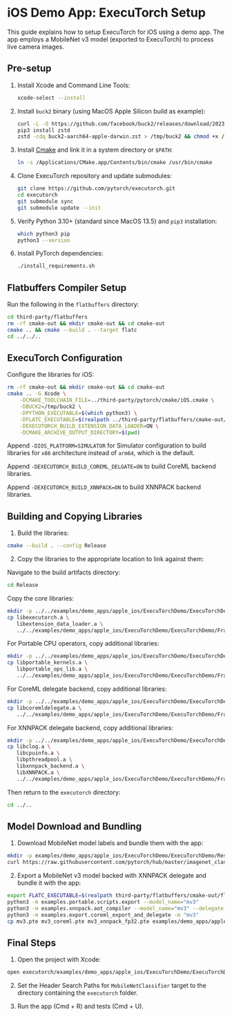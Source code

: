 # iOS Demo App: ExecuTorch Setup

This guide explains how to setup ExecuTorch for iOS using a demo app. The app
employs a MobileNet v3 model (exported to ExecuTorch) to process live camera
images.

## Pre-setup

1. Install Xcode and Command Line Tools:

   ```bash
   xcode-select --install
   ```

2. Install `buck2` binary (using MacOS Apple Silicon build as example):

   ```bash
   curl -L -O https://github.com/facebook/buck2/releases/download/2023-07-18/buck2-aarch64-apple-darwin.zst
   pip3 install zstd
   zstd -cdq buck2-aarch64-apple-darwin.zst > /tmp/buck2 && chmod +x /tmp/buck2
   ```

3. Install [Cmake](cmake.org/download) and link it in a system directory or
   `$PATH`:

   ```bash
   ln -s /Applications/CMake.app/Contents/bin/cmake /usr/bin/cmake
   ```

4. Clone ExecuTorch repository and update submodules:

   ```bash
   git clone https://github.com/pytorch/executorch.git
   cd executorch
   git submodule sync
   git submodule update --init
   ```

5. Verify Python 3.10+ (standard since MacOS 13.5) and `pip3` installation:

   ```bash
   which python3 pip
   python3 --version
   ```

6. Install PyTorch dependencies:

   ```bash
   ./install_requirements.sh
   ```

## Flatbuffers Compiler Setup

Run the following in the `flatbuffers` directory:

```bash
cd third-party/flatbuffers
rm -rf cmake-out && mkdir cmake-out && cd cmake-out
cmake .. && cmake --build . --target flatc
cd ../../..
```

## ExecuTorch Configuration

Configure the libraries for iOS:

```bash
rm -rf cmake-out && mkdir cmake-out && cd cmake-out
cmake .. -G Xcode \
    -DCMAKE_TOOLCHAIN_FILE=../third-party/pytorch/cmake/iOS.cmake \
    -DBUCK2=/tmp/buck2 \
    -DPYTHON_EXECUTABLE=$(which python3) \
    -DFLATC_EXECUTABLE=$(realpath ../third-party/flatbuffers/cmake-out/flatc) \
    -DEXECUTORCH_BUILD_EXTENSION_DATA_LOADER=ON \
    -DCMAKE_ARCHIVE_OUTPUT_DIRECTORY=$(pwd)
```

Append `-DIOS_PLATFORM=SIMULATOR` for Simulator configuration to build libraries
for `x86` architecture instead of `arm64`, which is the default.

Append `-DEXECUTORCH_BUILD_COREML_DELGATE=ON` to build CoreML backend libraries.

Append `-DEXECUTORCH_BUILD_XNNPACK=ON` to build XNNPACK backend libraries.

## Building and Copying Libraries

1. Build the libraries:

```bash
cmake --build . --config Release
```

2. Copy the libraries to the appropriate location to link against them:

Navigate to the build artifacts directory:

```bash
cd Release
```

Copy the core libraries:

```bash
mkdir -p ../../examples/demo_apps/apple_ios/ExecuTorchDemo/ExecuTorchDemo/Frameworks/executorch/
cp libexecutorch.a \
   libextension_data_loader.a \
   ../../examples/demo_apps/apple_ios/ExecuTorchDemo/ExecuTorchDemo/Frameworks/executorch/
```

For Portable CPU operators, copy additional libraries:

```bash
mkdir -p ../../examples/demo_apps/apple_ios/ExecuTorchDemo/ExecuTorchDemo/Frameworks/portable/
cp libportable_kernels.a \
   libportable_ops_lib.a \
   ../../examples/demo_apps/apple_ios/ExecuTorchDemo/ExecuTorchDemo/Frameworks/portable/
```

For CoreML delegate backend, copy additional libraries:

```bash
mkdir -p ../../examples/demo_apps/apple_ios/ExecuTorchDemo/ExecuTorchDemo/Frameworks/coreml/
cp libcoremldelegate.a \
   ../../examples/demo_apps/apple_ios/ExecuTorchDemo/ExecuTorchDemo/Frameworks/coreml/
```

For XNNPACK delegate backend, copy additional libraries:

```bash
mkdir -p ../../examples/demo_apps/apple_ios/ExecuTorchDemo/ExecuTorchDemo/Frameworks/xnnpack/
cp libclog.a \
   libcpuinfo.a \
   libpthreadpool.a \
   libxnnpack_backend.a \
   libXNNPACK.a \
   ../../examples/demo_apps/apple_ios/ExecuTorchDemo/ExecuTorchDemo/Frameworks/xnnpack/
```

Then return to the `executorch` directory:

```bash
cd ../..
```

## Model Download and Bundling

1. Download MobileNet model labels and bundle them with the app:

```bash
mkdir -p examples/demo_apps/apple_ios/ExecuTorchDemo/ExecuTorchDemo/Resources/Models/MobileNet/
curl https://raw.githubusercontent.com/pytorch/hub/master/imagenet_classes.txt -o examples/demo_apps/apple_ios/ExecuTorchDemo/ExecuTorchDemo/Resources/Models/MobileNet/imagenet_classes.txt
```

2. Export a MobileNet v3 model backed with XNNPACK delegate and bundle it with
   the app:

```bash
export FLATC_EXECUTABLE=$(realpath third-party/flatbuffers/cmake-out/flatc)
python3 -m examples.portable.scripts.export --model_name="mv3"
python3 -m examples.xnnpack.aot_compiler --model_name="mv3" --delegate
python3 -m examples.export.coreml_export_and_delegate -m "mv3"
cp mv3.pte mv3_coreml.pte mv3_xnnpack_fp32.pte examples/demo_apps/apple_ios/ExecuTorchDemo/ExecuTorchDemo/Resources/Models/MobileNet/
```

## Final Steps

1. Open the project with Xcode:

```bash
open executorch/examples/demo_apps/apple_ios/ExecuTorchDemo/ExecuTorchDemo.xcodeproj
```

2. Set the Header Search Paths for `MobileNetClassifier` target to the directory
   containing the `executorch` folder.

3. Run the app (Cmd + R) and tests (Cmd + U).
